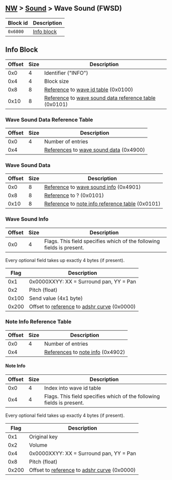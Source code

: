 ## [NW](../../formats.md#nw) > [Sound](./sound.md) > Wave Sound (FWSD)

| Block id | Description |
| --- | --- |
| `0x6800` | [Info block](#info-block) |

## Info Block
| Offset | Size | Description |
| --- | --- | --- |
| 0x0 | 4 | Identifier ("INFO") |
| 0x4 | 4 | Block size |
| 0x8 | 8 | [Reference] to [wave id table](./sound.md#wave-id-table) (0x0100) |
| 0x10 | 8 | [Reference] to [wave sound data reference table](#wave-sound-data-reference-table) (0x0101) |

### Wave Sound Data Reference Table
| Offset | Size | Description |
| --- | --- | --- |
| 0x0 | 4 | Number of entries |
| 0x4 | | [References] to [wave sound data](#wave-sound-data) (0x4900) |

### Wave Sound Data
| Offset | Size | Description |
| --- | --- | --- |
| 0x0 | 8 | [Reference] to [wave sound info](#wave-sound-info) (0x4901) |
| 0x8 | 8 | [Reference] to ? (0x0101) |
| 0x10 | 8 | [Reference] to [note info reference table](#note-info-reference-table) (0x0101) |"

### Wave Sound Info
| Offset | Size | Description |
| --- | --- | --- |
| 0x0 | 4 | Flags. This field specifies which of the following fields is present. |

Every optional field takes up exactly 4 bytes (if present).

| Flag | Description |
| --- | --- |
| 0x1 | 0x0000XXYY: XX = Surround pan, YY = Pan |
| 0x2 | Pitch (float) |
| 0x100 | Send value (4x1 byte) |
| 0x200 | Offset to [reference] to [adshr curve](./sound.md#adshr-curve) (0x0000) |

### Note Info Reference Table
| Offset | Size | Description |
| --- | --- | --- |
| 0x0 | 4 | Number of entries |
| 0x4 | | [References] to [note info](#note-info) (0x4902) |

#### Note Info
| Offset | Size | Description |
| --- | --- | --- |
| 0x0 | 4 | Index into wave id table |
| 0x4 | 4 | Flags. This field specifies which of the following fields is present. |

Every optional field takes up exactly 4 bytes (if present).

| Flag | Description |
| --- | --- |
| 0x1 | Original key |
| 0x2 | Volume |
| 0x4 | 0x0000XXYY: XX = Surround pan, YY = Pan |
| 0x8 | Pitch (float) |
| 0x200 | Offset to [reference] to [adshr curve](./sound.md#adshr-curve) (0x0000) |

[references]: ./sound.md#section-reference
[reference]: ./sound.md#section-reference
[Item id]: ./sound.md#item-id
[Item ids]: ./sound.md#item-id